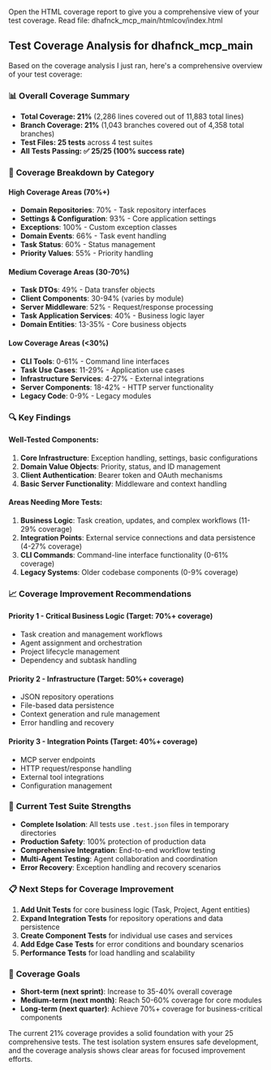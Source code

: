 Open the HTML coverage report to give you a comprehensive view of your test coverage.
Read file: dhafnck_mcp_main/htmlcov/index.html
## Test Coverage Analysis for dhafnck_mcp_main

Based on the coverage analysis I just ran, here's a comprehensive overview of your test coverage:

### 📊 **Overall Coverage Summary**
- **Total Coverage: 21%** (2,286 lines covered out of 11,883 total lines)
- **Branch Coverage: 21%** (1,043 branches covered out of 4,358 total branches)
- **Test Files: 25 tests** across 4 test suites
- **All Tests Passing: ✅ 25/25 (100% success rate)**

### 🎯 **Coverage Breakdown by Category**

#### **High Coverage Areas (70%+)**
- **Domain Repositories**: 70% - Task repository interfaces
- **Settings & Configuration**: 93% - Core application settings
- **Exceptions**: 100% - Custom exception classes
- **Domain Events**: 66% - Task event handling
- **Task Status**: 60% - Status management
- **Priority Values**: 55% - Priority handling

#### **Medium Coverage Areas (30-70%)**
- **Task DTOs**: 49% - Data transfer objects
- **Client Components**: 30-94% (varies by module)
- **Server Middleware**: 52% - Request/response processing
- **Task Application Services**: 40% - Business logic layer
- **Domain Entities**: 13-35% - Core business objects

#### **Low Coverage Areas (<30%)**
- **CLI Tools**: 0-61% - Command line interfaces
- **Task Use Cases**: 11-29% - Application use cases
- **Infrastructure Services**: 4-27% - External integrations
- **Server Components**: 18-42% - HTTP server functionality
- **Legacy Code**: 0-9% - Legacy modules

### 🔍 **Key Findings**

#### **Well-Tested Components:**
1. **Core Infrastructure**: Exception handling, settings, basic configurations
2. **Domain Value Objects**: Priority, status, and ID management
3. **Client Authentication**: Bearer token and OAuth mechanisms
4. **Basic Server Functionality**: Middleware and context handling

#### **Areas Needing More Tests:**
1. **Business Logic**: Task creation, updates, and complex workflows (11-29% coverage)
2. **Integration Points**: External service connections and data persistence (4-27% coverage)
3. **CLI Commands**: Command-line interface functionality (0-61% coverage)
4. **Legacy Systems**: Older codebase components (0-9% coverage)

### 📈 **Coverage Improvement Recommendations**

#### **Priority 1 - Critical Business Logic (Target: 70%+ coverage)**
- Task creation and management workflows
- Agent assignment and orchestration
- Project lifecycle management
- Dependency and subtask handling

#### **Priority 2 - Infrastructure (Target: 50%+ coverage)**
- JSON repository operations
- File-based data persistence
- Context generation and rule management
- Error handling and recovery

#### **Priority 3 - Integration Points (Target: 40%+ coverage)**
- MCP server endpoints
- HTTP request/response handling
- External tool integrations
- Configuration management

### 🚀 **Current Test Suite Strengths**
- **Complete Isolation**: All tests use `.test.json` files in temporary directories
- **Production Safety**: 100% protection of production data
- **Comprehensive Integration**: End-to-end workflow testing
- **Multi-Agent Testing**: Agent collaboration and coordination
- **Error Recovery**: Exception handling and recovery scenarios

### 📋 **Next Steps for Coverage Improvement**

1. **Add Unit Tests** for core business logic (Task, Project, Agent entities)
2. **Expand Integration Tests** for repository operations and data persistence
3. **Create Component Tests** for individual use cases and services
4. **Add Edge Case Tests** for error conditions and boundary scenarios
5. **Performance Tests** for load handling and scalability

### 🎯 **Coverage Goals**
- **Short-term (next sprint)**: Increase to 35-40% overall coverage
- **Medium-term (next month)**: Reach 50-60% coverage for core modules
- **Long-term (next quarter)**: Achieve 70%+ coverage for business-critical components

The current 21% coverage provides a solid foundation with your 25 comprehensive tests. The test isolation system ensures safe development, and the coverage analysis shows clear areas for focused improvement efforts.